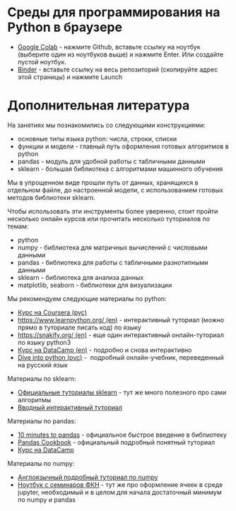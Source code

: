 # Среды для программирования на Python в браузере
* [Google Colab](https://colab.research.google.com/notebooks/intro.ipynb#recent=true) - нажмите Github, вставьте ссылку на ноутбук (выберите один из ноутбуков выше) и нажмите Enter. Или создайте пустой ноутбук.
* [Binder](https://mybinder.org/) - вставьте ссылку на весь репозиторий (скопируйте адрес этой страницы) и нажмите Launch

# Дополнительная литература

На занятиях мы познакомились со следующими конструкциями:
* основные типы языка python: числа, строки, списки
* функции и модели - главный путь оформления готовых алгоритмов в python
* pandas - модуль для удобной работы с табличными данными
* sklearn - большая библиотека с алгоритмами машинного обучения

Мы в упрощенном виде прошли путь от данных, хранящихся в отдельном файле, до настроенной модели, с использованием готовых методов библиотеки sklearn.

Чтобы использовать эти инструменты более уверенно, стоит пройти несколько онлайн курсов или прочитать несколько туториалов по темам:
* python
* numpy - библиотека для матричных вычислений с числовыми данными
* pandas - библиотека для работы с табличными разнотипными данными
* sklearn - библиотека для анализа данных
* matplotlib, seaborn - библиотеки для визуализации

Мы рекомендуем следующие материалы по python:
* [Курс на Coursera (рус)](https://ru.coursera.org/learn/diving-in-python)
* [https://www.learnpython.org/ (en)](https://www.learnpython.org/) - интерактивный туториал (можно прямо в туториале писать код) по языку
* [https://snakify.org/ (en)](https://snakify.org/) -  еще один интерактивный онлайн-туториал по языку python3
* [Курс на DataCamp (en)](https://www.datacamp.com/courses/intro-to-python-for-data-science/?utm_source=learnpython_com&utm_campaign=learnpython_tutorials) - подробно и снова интерактивно
* [Dive into python (рус)](http://ru.diveintopython.net/) -  подробный онлайн-учебник, переведенный на русский язык

Материалы по sklearn:
* [Официальные туториалы sklearn](http://scikit-learn.org/stable/tutorial/index.html) - тут же много полезного про сами алгоритмы
* [Вводный интерактивный туториал](https://www.datacamp.com/community/tutorials/machine-learning-python)

Материалы по pandas:
* [10 minutes to pandas](https://pandas.pydata.org/pandas-docs/stable/10min.html) - официальное быстрое введение в библиотеку 
* [Pandas Cookbook](https://pandas.pydata.org/pandas-docs/stable/cookbook.html#cookbook) - официальный подробный понятный туториал
* [Курс на DataCamp](https://www.datacamp.com/courses/manipulating-dataframes-with-pandas)

Материалы по numpy:
* [Англоязычный подробный туториал по numpy](http://nbviewer.jupyter.org/github/Atlas7/scipy-tentative-numpy-tutorials/blob/master/tentative-numpy-tutorial.ipynb)
* [Ноутбук с семинаров ФКН](https://github.com/esokolov/ml-course-hse/blob/master/2017-fall/seminars/sem01-tools.ipynb) - тут же про оформление ячеек в среде jupyter, необходимый и в целом для начала достаточный минимум по numpy и pandas
